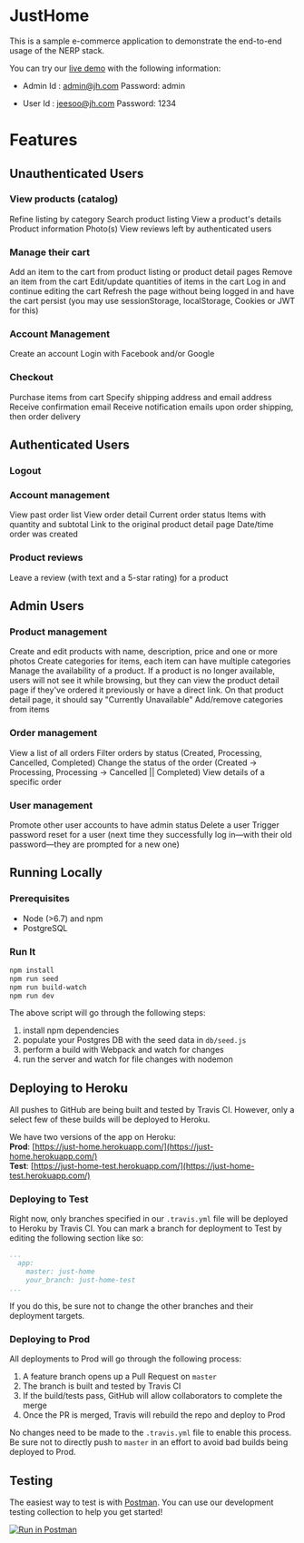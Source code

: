 # JustHome 

This is a sample e-commerce application to demonstrate the end-to-end usage
of the NERP stack.

You can try our [live demo](https://just-home.herokuapp.com/) with the following information:

- Admin
Id      : admin@jh.com
Password: admin

- User
Id      : jeesoo@jh.com
Password: 1234

# Features

## Unauthenticated Users

### View products (catalog)
Refine listing by category
Search product listing
View a product's details
Product information
Photo(s)
View reviews left by authenticated users

### Manage their cart
Add an item to the cart from product listing or product detail pages
Remove an item from the cart
Edit/update quantities of items in the cart
Log in and continue editing the cart
Refresh the page without being logged in and have the cart persist (you may use sessionStorage, localStorage, Cookies or JWT for this)

### Account Management
Create an account
Login with Facebook and/or Google

### Checkout
Purchase items from cart
Specify shipping address and email address
Receive confirmation email
Receive notification emails upon order shipping, then order delivery

## Authenticated Users

### Logout

### Account management
View past order list
View order detail
Current order status
Items with quantity and subtotal
Link to the original product detail page
Date/time order was created

### Product reviews
Leave a review (with text and a 5-star rating) for a product

## Admin Users

### Product management
Create and edit products with name, description, price and one or more photos
Create categories for items, each item can have multiple categories
Manage the availability of a product. If a product is no longer available, users will not see it while browsing, but they can view the product detail page if they've ordered it previously or have a direct link. On that product detail page, it should say "Currently Unavailable"
Add/remove categories from items

### Order management
View a list of all orders
Filter orders by status (Created, Processing, Cancelled, Completed)
Change the status of the order (Created -> Processing, Processing -> Cancelled || Completed)
View details of a specific order

### User management
Promote other user accounts to have admin status
Delete a user
Trigger password reset for a user (next time they successfully log in—with their old password—they are prompted for a new one)

## Running Locally

### Prerequisites
- Node (>6.7) and npm
- PostgreSQL

### Run It

```sh
npm install
npm run seed
npm run build-watch
npm run dev
```

The above script will go through the following steps:
1. install npm dependencies
1. populate your Postgres DB with the seed data in `db/seed.js`
1. perform a build with Webpack and watch for changes
1. run the server and watch for file changes with nodemon

## Deploying to Heroku

All pushes to GitHub are being built and tested by Travis CI. However, only a select few of these builds will be deployed to Heroku.

We have two versions of the app on Heroku:  
**Prod**: [https://just-home.herokuapp.com/](https://just-home.herokuapp.com/)  
**Test**: [https://just-home-test.herokuapp.com/](https://just-home-test.herokuapp.com/)  

### Deploying to Test

Right now, only branches specified in our `.travis.yml` file will be deployed to Heroku by Travis CI. You can mark a branch for deployment to Test by editing the following section like so:

```yml
...
  app:
    master: just-home
    your_branch: just-home-test
...
```

If you do this, be sure not to change the other branches and their deployment targets.

### Deploying to Prod

All deployments to Prod will go through the following process:

1. A feature branch opens up a Pull Request on `master`
2. The branch is built and tested by Travis CI
3. If the build/tests pass, GitHub will allow collaborators to complete the merge
4. Once the PR is merged, Travis will rebuild the repo and deploy to Prod

No changes need to be made to the `.travis.yml` file to enable this process. Be sure not to directly push to `master` in an effort to avoid bad builds being deployed to Prod.

## Testing

The easiest way to test is with [Postman](https://www.getpostman.com/). You can use our development testing
collection to help you get started!

[![Run in Postman](https://run.pstmn.io/button.svg)](https://app.getpostman.com/run-collection/5163bc4d4c0126c3c191)